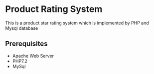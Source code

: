 # Product Rating System

This is a product star rating system which is implemented by PHP and Mysql database 


## Prerequisites

* Apache Web Server
* PHP7.2
* MySql

